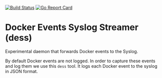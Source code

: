 [![Build Status](https://travis-ci.org/bjwschaap/docker-events-syslog.svg?branch=master)](https://travis-ci.org/bjwschaap/docker-events-syslog)
[![Go Report Card](https://goreportcard.com/badge/github.com/bjwschaap/docker-events-syslog)](https://goreportcard.com/report/github.com/bjwschaap/docker-events-syslog)

# Docker Events Syslog Streamer (dess)
Experimental daemon that forwards Docker events to the Syslog.

By default Docker events are not logged. In order to capture these events and
log them we use this `dess` tool. It logs each Docker event to the syslog in
JSON format.
